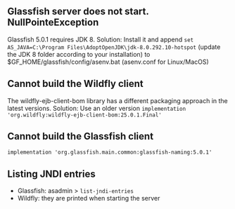 ## Glassfish server does not start. NullPointeException
Glassfish 5.0.1 requires JDK 8.
Solution: Install it and append `set AS_JAVA=C:\Program Files\AdoptOpenJDK\jdk-8.0.292.10-hotspot` (update the JDK 8 folder according to your installation) to $GF_HOME/glassfish/config/asenv.bat (asenv.conf for Linux/MacOS)

## Cannot build the Wildfly client
The wildfly-ejb-client-bom library has a different packaging approach in the latest versions.
Solution: Use an older version `implementation 'org.wildfly:wildfly-ejb-client-bom:25.0.1.Final'`

## Cannot build the Glassfish client
`implementation 'org.glassfish.main.common:glassfish-naming:5.0.1'`

## Listing JNDI entries
- Glassfish: asadmin > `list-jndi-entries`
- Wildfly: they are printed when starting the server
